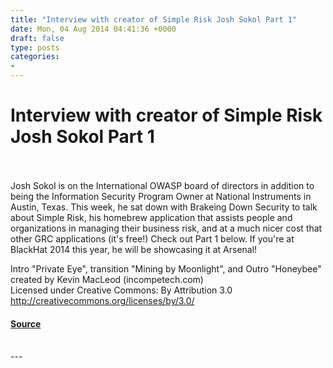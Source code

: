 ```yaml
---
title: "Interview with creator of Simple Risk Josh Sokol Part 1"
date: Mon, 04 Aug 2014 04:41:36 +0000
draft: false
type: posts
categories: 
- 
---
```

# Interview with creator of Simple Risk Josh Sokol Part 1

<br/>

<br/>
Josh Sokol is on the International OWASP board of directors in addition to being the Information Security Program Owner at National Instruments in Austin, Texas. This week, he sat down with Brakeing Down Security to talk about Simple Risk, his homebrew application that assists people and organizations in managing their business risk, and at a much nicer cost that other GRC applications (it's free!) Check out Part 1 below. If you're at BlackHat 2014 this year, he will be showcasing it at Arsenal! 

Intro "Private Eye", transition "Mining by Moonlight", and Outro "Honeybee" created by Kevin MacLeod (incompetech.com)   
Licensed under Creative Commons: By Attribution 3.0  
http://creativecommons.org/licenses/by/3.0/

#### [Source](http://brakeingsecurity.com/interview-with-creator-of-simple-risk-josh-sokol)

<br/>
---
